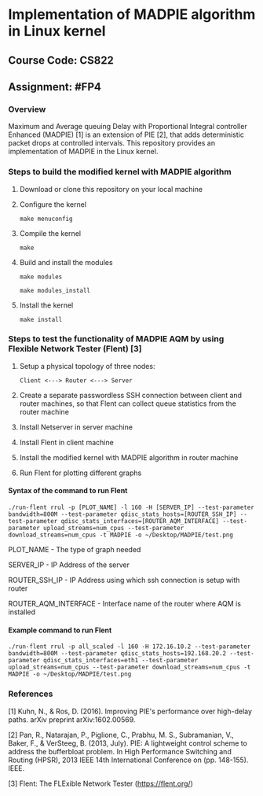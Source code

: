 # Implementation of MADPIE algorithm in Linux kernel

## Course Code: CS822

## Assignment: #FP4

### Overview 

Maximum and Average queuing Delay with Proportional Integral controller Enhanced (MADPIE) [1] is an extension of PIE [2], that adds deterministic packet drops at controlled intervals. This repository provides an implementation of MADPIE in the Linux kernel.

### Steps to build the modified kernel with MADPIE algorithm

1. Download or clone this repository on your local machine

2. Configure the kernel

   `make menuconfig`

3. Compile the kernel

   `make`

4. Build and install the modules

   `make modules`

   `make modules_install`

5. Install the kernel

   `make install`

### Steps to test the functionality of MADPIE AQM by using Flexible Network Tester (Flent) [3]

1. Setup a physical topology of three nodes:

   `Client <---> Router <---> Server`

2. Create a separate passwordless SSH connection between client and router machines, so that Flent can collect queue statistics from the router machine

3. Install Netserver in server machine

4. Install Flent in client machine

5. Install the modified kernel with MADPIE algorithm in router machine

6. Run Flent for plotting different graphs 

#### Syntax of the command to run Flent

`./run-flent rrul -p [PLOT_NAME] -l 160 -H [SERVER_IP] --test-parameter bandwidth=800M --test-parameter qdisc_stats_hosts=[ROUTER_SSH_IP] --test-parameter qdisc_stats_interfaces=[ROUTER_AQM_INTERFACE] --test-parameter upload_streams=num_cpus --test-parameter download_streams=num_cpus -t MADPIE -o ~/Desktop/MADPIE/test.png`

PLOT_NAME - The type of graph needed

SERVER_IP - IP Address of the server

ROUTER_SSH_IP - IP Address using which ssh connection is setup with router 

ROUTER_AQM_INTERFACE - Interface name of the router where AQM is installed

#### Example command to run Flent

`./run-flent rrul -p all_scaled -l 160 -H 172.16.10.2 --test-parameter bandwidth=800M --test-parameter qdisc_stats_hosts=192.168.20.2 --test-parameter qdisc_stats_interfaces=eth1 --test-parameter upload_streams=num_cpus --test-parameter download_streams=num_cpus -t MADPIE -o ~/Desktop/MADPIE/test.png`

### References

[1] Kuhn, N., & Ros, D. (2016). Improving PIE's performance over high-delay paths. arXiv preprint arXiv:1602.00569.

[2] Pan, R., Natarajan, P., Piglione, C., Prabhu, M. S., Subramanian, V., Baker, F., & VerSteeg, B. (2013, July). PIE: A lightweight control scheme to address the bufferbloat problem. In High Performance Switching and Routing (HPSR), 2013 IEEE 14th International Conference on (pp. 148-155). IEEE.

[3] Flent: The FLExible Network Tester (https://flent.org/)

